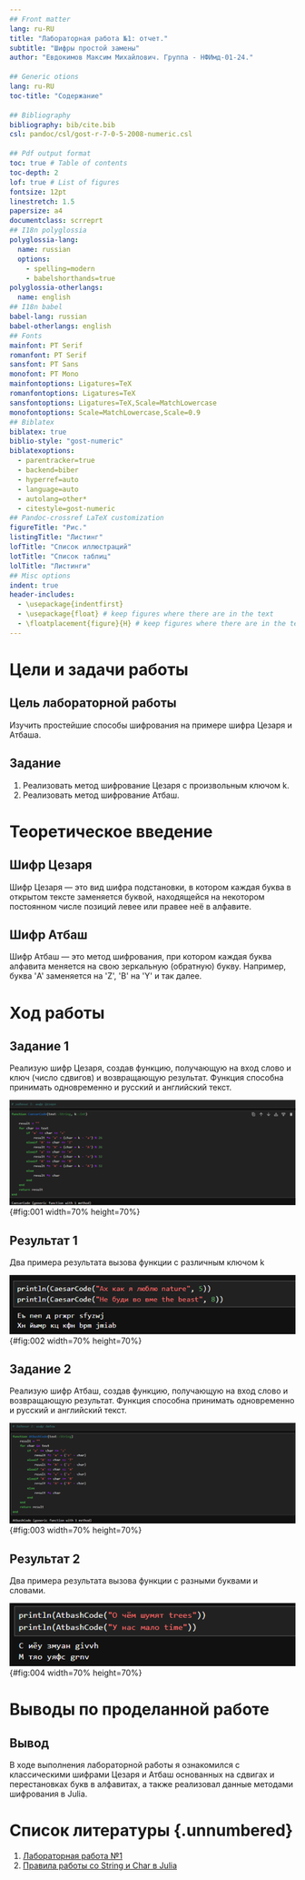 ```yaml
---
## Front matter
lang: ru-RU
title: "Лабораторная работа №1: отчет."
subtitle: "Шифры простой замены"
author: "Евдокимов Максим Михайлович. Группа - НФИмд-01-24."

## Generic otions
lang: ru-RU
toc-title: "Содержание"

## Bibliography
bibliography: bib/cite.bib
csl: pandoc/csl/gost-r-7-0-5-2008-numeric.csl

## Pdf output format
toc: true # Table of contents
toc-depth: 2
lof: true # List of figures
fontsize: 12pt
linestretch: 1.5
papersize: a4
documentclass: scrreprt
## I18n polyglossia
polyglossia-lang:
  name: russian
  options:
	- spelling=modern
	- babelshorthands=true
polyglossia-otherlangs:
  name: english
## I18n babel
babel-lang: russian
babel-otherlangs: english
## Fonts
mainfont: PT Serif
romanfont: PT Serif
sansfont: PT Sans
monofont: PT Mono
mainfontoptions: Ligatures=TeX
romanfontoptions: Ligatures=TeX
sansfontoptions: Ligatures=TeX,Scale=MatchLowercase
monofontoptions: Scale=MatchLowercase,Scale=0.9
## Biblatex
biblatex: true
biblio-style: "gost-numeric"
biblatexoptions:
  - parentracker=true
  - backend=biber
  - hyperref=auto
  - language=auto
  - autolang=other*
  - citestyle=gost-numeric
## Pandoc-crossref LaTeX customization
figureTitle: "Рис."
listingTitle: "Листинг"
lofTitle: "Список иллюстраций"
lotTitle: "Список таблиц"
lolTitle: "Листинги"
## Misc options
indent: true
header-includes:
  - \usepackage{indentfirst}
  - \usepackage{float} # keep figures where there are in the text
  - \floatplacement{figure}{H} # keep figures where there are in the text
---
```


# Цели и задачи работы

## Цель лабораторной работы

Изучить простейшие способы шифрования на примере шифра Цезаря и Атбаша.

## Задание

1. Реализовать метод шифрование Цезаря с произвольным ключом k.
2. Реализовать метод шифрование Атбаш.

# Теоретическое введение

## Шифр Цезаря

Шифр Цезаря — это вид шифра подстановки, в котором каждая буква в 
открытом тексте заменяется буквой, находящейся на некотором постоянном 
числе позиций левее или правее неё в алфавите.

## Шифр Атбаш

Шифр Атбаш — это метод шифрования, при котором каждая буква алфавита 
меняется на свою зеркальную (обратную) букву. Например, буква 'A' 
заменяется на 'Z', 'B' на 'Y' и так далее.

# Ход работы

## Задание 1

Реализую шифр Цезаря, создав функцию, получающую на вход слово и 
ключ (число сдвигов) и возвращающую результат. Функция способна принимать
одновременно и русский и английский текст.

![Шифр Цезаря](image/01.png){#fig:001 width=70% height=70%}

## Результат 1

Два примера результата вызова функции с различным ключом k

![Результат шифра Цезаря](image/02.png){#fig:002 width=70% height=70%}

## Задание 2

Реализую шифр Атбаш, создав функцию, получающую на вход слово и возвращающую результат.
Функция способна принимать одновременно и русский и английский текст.

![Шифр Атбаш](image/03.png){#fig:003 width=70% height=70%}

## Результат 2

Два примера результата вызова функции с разными буквами и словами.

![Результат шифра Атбаш](image/04.png){#fig:004 width=70% height=70%}

# Выводы по проделанной работе

## Вывод

В ходе выполнения лабораторной работы я ознакомился с 
классическими шифрами Цезаря и Атбаш основанных на сдвигах и 
перестановках букв в алфавитах, а также реализовал данные методами шифрования
в Julia.

# Список литературы {.unnumbered}

1. [Лабораторная работа №1](https://esystem.rudn.ru/pluginfile.php/2368506/mod_folder/content/0/lab01.pdf?forcedownload=1)
2. [Правила работы со String и Char в Julia](https://docs.julialang.org/en/v1/manual/strings/)
